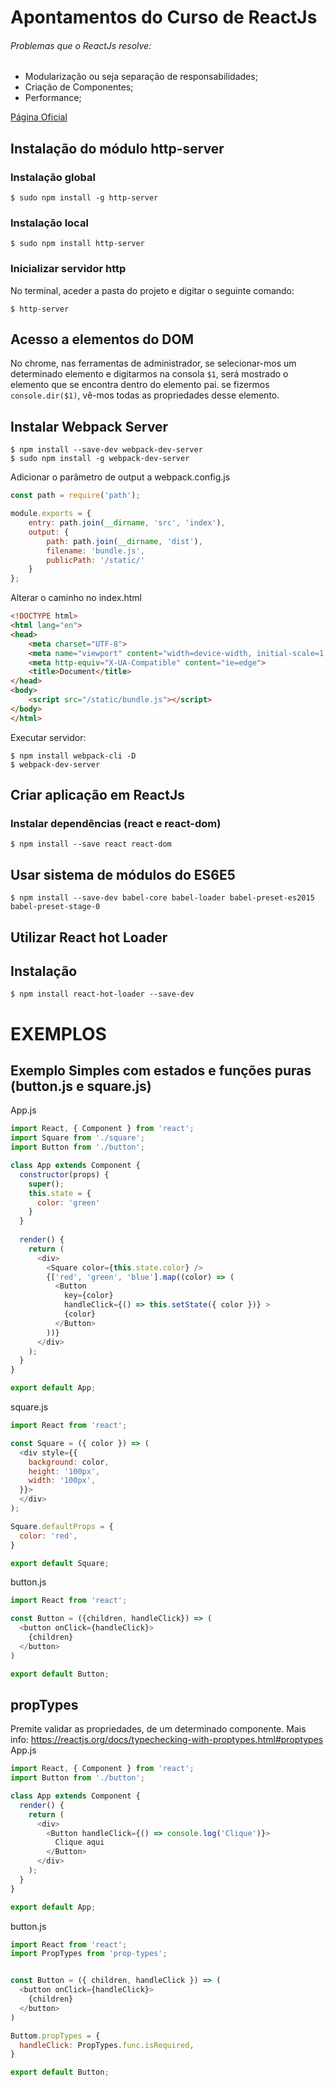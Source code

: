 # Apontamentos do Curso de ReactJs

###### Problemas que o ReactJs resolve:
* Modularização ou seja separação de responsabilidades;
* Criação de Componentes;
* Performance;

[Página Oficial](https://reactjs.org/)

## Instalação do módulo http-server
### Instalação global
```cli 
$ sudo npm install -g http-server
```

### Instalação local
```cli 
$ sudo npm install http-server
```

### Inicializar servidor http
No terminal, aceder a pasta do projeto e digitar o seguinte comando:
```cli
$ http-server
```

## Acesso a elementos do DOM
 No chrome, nas ferramentas de administrador, se selecionar-mos um determinado elemento e digitarmos na consola `$1`, será mostrado o elemento que se encontra dentro do elemento pai. se fizermos `console.dir($1)`, vê-mos todas as propriedades desse elemento.

## Instalar Webpack Server

```CLI
$ npm install --save-dev webpack-dev-server
$ sudo npm install -g webpack-dev-server
```

Adicionar o parâmetro de output a webpack.config.js
```js
const path = require('path');

module.exports = {
    entry: path.join(__dirname, 'src', 'index'),
    output: {
        path: path.join(__dirname, 'dist'),
        filename: 'bundle.js',
        publicPath: '/static/'
    }
};
```

Alterar o caminho no index.html
```html
<!DOCTYPE html>
<html lang="en">
<head>
    <meta charset="UTF-8">
    <meta name="viewport" content="width=device-width, initial-scale=1.0">
    <meta http-equiv="X-UA-Compatible" content="ie=edge">
    <title>Document</title>
</head>
<body>
    <script src="/static/bundle.js"></script>
</body>
</html>
```

Executar servidor:

```cli
$ npm install webpack-cli -D
$ webpack-dev-server
```

## Criar aplicação em ReactJs
### Instalar dependências (react e react-dom)
```cli
$ npm install --save react react-dom
```

## Usar sistema de módulos do ES6E5
```cli
$ npm install --save-dev babel-core babel-loader babel-preset-es2015 babel-preset-stage-0
```

## Utilizar React hot Loader

## Instalação
```cli
$ npm install react-hot-loader --save-dev
```

# EXEMPLOS
## Exemplo Simples com estados e funções puras (button.js e square.js)

App.js
```js 
import React, { Component } from 'react';
import Square from './square';
import Button from './button';

class App extends Component {
  constructor(props) {
    super();
    this.state = {
      color: 'green'
    }
  }
  
  render() {
    return (
      <div>
        <Square color={this.state.color} />
        {['red', 'green', 'blue'].map((color) => (
          <Button 
            key={color}
            handleClick={() => this.setState({ color })} >
            {color}
          </Button>
        ))}          
      </div>
    ); 
  }
}

export default App;
```

square.js

```js 
import React from 'react';

const Square = ({ color }) => (
  <div style={{
    background: color,
    height: '100px',
    width: '100px',
  }}>
  </div>
);

Square.defaultProps = {
  color: 'red',
}

export default Square;
```

button.js
```js 
import React from 'react';

const Button = ({children, handleClick}) => (
  <button onClick={handleClick}>
    {children}
  </button>
)

export default Button;
```
## propTypes
Premite validar as propriedades, de um determinado componente.
Mais info: https://reactjs.org/docs/typechecking-with-proptypes.html#proptypes
App.js
```js
import React, { Component } from 'react';
import Button from './button';

class App extends Component {
  render() {
    return (
      <div>
        <Button handleClick={() => console.log('Clique')}>
          Clique aqui
        </Button>
      </div>
    ); 
  }
}

export default App;
```
button.js
```js
import React from 'react';
import PropTypes from 'prop-types';


const Button = ({ children, handleClick }) => (
  <button onClick={handleClick}>
    {children}
  </button>
)

Buttom.propTypes = {
  handleClick: PropTypes.func.isRequired,
}

export default Button;

```
